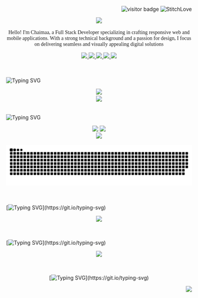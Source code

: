 <p align="right">
  <img src="https://visitor-badge.laobi.icu/badge?page_id=ChaimaaChouhaibi.ChaimaaChouhaibi" alt="visitor badge" />
  <img src="https://cdn3.emoji.gg/emojis/20949-stitchlove.png" width="44px" height="44px"  alt="StitchLove">
</p>


<div align="center">
  
  <img src="https://readme-typing-svg.herokuapp.com?font=Playfair+Display&weight=500&color=213555&size=24&center=true&vCenter=true&lines=Hi+!,+I'm+Chaimaa+Chouhaibi;I'm+a+Web+Developer;I'm+a+Mobile+App+Developer;Glad+to+have+you+here+!" />
</div>

<p align="center" style="font-family: 'Times New Roman', Times, serif;">
  Hello! I'm Chaimaa, a Full Stack Developer specializing in crafting responsive web and mobile applications. With a strong technical background and a passion for design, I focus on delivering seamless and visually appealing digital solutions</p>
  
<div align="center">
   <a href="https://www.linkedin.com/in/chaimaa-chouhaibi-40712030a/" >
    <img src="https://img.shields.io/badge/LinkedIn-%230077B5.svg?logo=linkedin&logoColor=white" target="_black"  />
  </a>
  <a href="https://discord.gg/chaimaachouhaibi">
    <img src="https://img.shields.io/badge/Discord-%237289DA.svg?logo=discord&logoColor=white" />
  </a>
   <a href="mailto:chaimaachouhaibi@gmail.com">
    <img src="https://img.shields.io/badge/Email-%23D14836.svg?logo=gmail&logoColor=white" />
  </a>
   <a href="https://web.facebook.com/chaimaa.ell.3511?locale=fr_FR">
    <img src="https://img.shields.io/badge/Facebook-%231877F2.svg?logo=Facebook&logoColor=white" />
  </a>
  <a href="https://www.instagram.com/chaimaa_chouhaibi/">
    <img src="https://img.shields.io/badge/Instagram-%23E4405F.svg?logo=Instagram&logoColor=white" />
  </a>
</div>

<br>
<br>

![Typing SVG](https://readme-typing-svg.herokuapp.com?font=Times+New+Roman&weight=600&size=23&duration=4000&pause=1000&color=000000&repeat=false&width=435&lines=Technologies+and+Tools+I+use+%F0%9F%92%BB+%3A)

<div align="center">
  <img src="https://skillicons.dev/icons?i=html,css,js,react,vite,vue,bootstrap,tailwindcss,nextjs,laravel,mysql,php" /><br>
  <img src="https://skillicons.dev/icons?i=vscode,androidstudio,postman,git,github,notion,figma" /><br>
</div><br>


![Typing SVG](https://readme-typing-svg.herokuapp.com?font=Times+New+Roman&weight=600&size=23&duration=4000&pause=1000&color=000000&repeat=false&width=435&lines=GitHub+Stats+📈+:)

<div align="center">
  
![](https://github-readme-stats.vercel.app/api?username=ChaimaaChouhaibi&theme=holi&hide_border=true&include_all_commits=false&count_private=false)
![](https://github-readme-stats.vercel.app/api/top-langs/?username=ChaimaaChouhaibi&theme=holi&hide_border=true&include_all_commits=false&count_private=false&layout=compact)<br/>
![](https://github-readme-streak-stats.herokuapp.com/?user=ChaimaaChouhaibi&theme=holi&hide_border=true)
</div>

<div align="center">
<img alt="snake eating my contributions" src="https://raw.githubusercontent.com/Elanza-48/Elanza-48/main/resources/img/github-contribution-grid-snake.svg" />
</div>
<br><br>

[![Typing SVG](https://readme-typing-svg.herokuapp.com?font=Times+New+Roman&size=23&duration=4000&pause=1000&color=000000&repeat=false&width=435&lines=GitHub+Trophies+🏆+:)](https://git.io/typing-svg)
<div align="center">
  
![](https://github-profile-trophy.vercel.app/?username=ChaimaaChouhaibi&theme=blue_navy&no-frame=false&no-bg=true&margin-w=4)
</div>
<br>

[![Typing SVG](https://readme-typing-svg.herokuapp.com?font=Times+New+Roman&size=23&duration=4000&pause=1000&color=000000&repeat=false&width=435&lines=Random+Dev+Quote+✍️+:)](https://git.io/typing-svg)

<div align="center">
  
![](https://quotes-github-readme.vercel.app/api?type=horizontal&theme=light)
</div>
<br>

<div align="center">
  
  [![Typing SVG](https://readme-typing-svg.herokuapp.com?font=Times+New+Roman&size=23&pause=1000&color=000000&width=435&center=true&vCenter=tru&lines=Thanks+For+Visiting+!++;Stay+tuned+for+more+updates.)](https://git.io/typing-svg)
  
</div>

<div align="right">
  
[![](https://visitcount.itsvg.in/api?id=ChaimaaChouhaibi&icon=7&color=1)](https://visitcount.itsvg.in)


</div>



